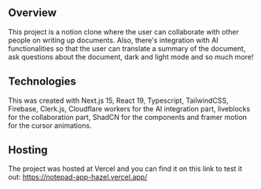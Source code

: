 ## Overview

This project is a notion clone where the user can collaborate with other people on writing up documents. Also, there's integration with AI functionalities so that the user can translate a summary of the document, ask questions about the document, dark and light mode and so much more!

## Technologies

This was created with Next.js 15, React 19, Typescript, TailwindCSS, Firebase, Clerk.js, Cloudflare workers for the AI integration part, liveblocks for the collaboration part, ShadCN for the components and framer motion for the cursor animations.

## Hosting

The project was hosted at Vercel and you can find it on this link to test it out: https://notepad-app-hazel.vercel.app/ 